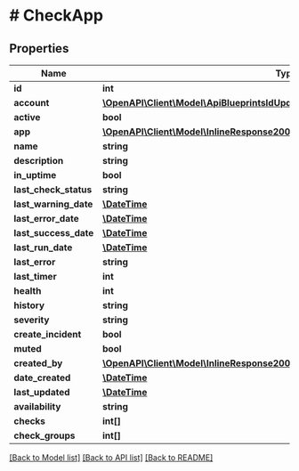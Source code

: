 # # CheckApp

## Properties

Name | Type | Description | Notes
------------ | ------------- | ------------- | -------------
**id** | **int** |  | [optional]
**account** | [**\OpenAPI\Client\Model\ApiBlueprintsIdUpdatePermissionsResourcePermissionSites**](ApiBlueprintsIdUpdatePermissionsResourcePermissionSites.md) |  | [optional]
**active** | **bool** |  | [optional]
**app** | [**\OpenAPI\Client\Model\InlineResponse20082LoadBalancerInstanceSslCert**](InlineResponse20082LoadBalancerInstanceSslCert.md) |  | [optional]
**name** | **string** |  | [optional]
**description** | **string** |  | [optional]
**in_uptime** | **bool** |  | [optional]
**last_check_status** | **string** |  | [optional]
**last_warning_date** | [**\DateTime**](\DateTime.md) |  | [optional]
**last_error_date** | [**\DateTime**](\DateTime.md) |  | [optional]
**last_success_date** | [**\DateTime**](\DateTime.md) |  | [optional]
**last_run_date** | [**\DateTime**](\DateTime.md) |  | [optional]
**last_error** | **string** |  | [optional]
**last_timer** | **int** |  | [optional]
**health** | **int** |  | [optional]
**history** | **string** |  | [optional]
**severity** | **string** |  | [optional]
**create_incident** | **bool** |  | [optional]
**muted** | **bool** |  | [optional]
**created_by** | [**\OpenAPI\Client\Model\InlineResponse200107NetworkPoolCreatedBy**](InlineResponse200107NetworkPoolCreatedBy.md) |  | [optional]
**date_created** | [**\DateTime**](\DateTime.md) |  | [optional]
**last_updated** | [**\DateTime**](\DateTime.md) |  | [optional]
**availability** | **string** |  | [optional]
**checks** | **int[]** |  | [optional]
**check_groups** | **int[]** |  | [optional]

[[Back to Model list]](../../README.md#models) [[Back to API list]](../../README.md#endpoints) [[Back to README]](../../README.md)
